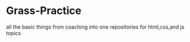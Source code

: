 # Grass-Practice
all the basic things from coaching into one repositories for html,css,and js topics
